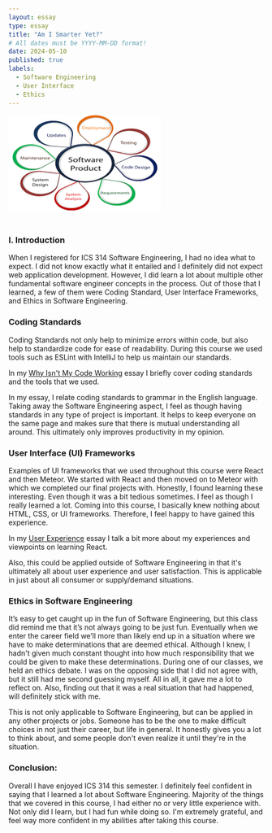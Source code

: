 ```yaml
---
layout: essay
type: essay
title: "Am I Smarter Yet?"
# All dates must be YYYY-MM-DD format!
date: 2024-05-10
published: true
labels: 
  - Software Engineering
  - User Interface
  - Ethics
---
```


<div class="container-fluid justify-content-center">
<img width="300px" src="../img/am-i-smarter-yet/software-product.png">
</div>

<br>

### I. Introduction
When I registered for ICS 314 Software Engineering, I had no idea what to expect. I did not know exactly what it entailed and I definitely did not expect web application development. However, I did learn a lot about multiple other fundamental software engineer concepts in the process. Out of those that I learned, a few of them were Coding Standard, User Interface Frameworks, and Ethics in Software Engineering. 

### Coding Standards
Coding Standards not only help to minimize errors within code, but also help to standardize code for ease of readability. During this course we used tools such as ESLint with IntelliJ to help us maintain our standards.

In my <a href="https://latoyagonzales.github.io/essays/why-isn't-it-working.html"><i class="large github icon "></i>Why Isn't My Code Working</a> essay I briefly cover coding standards and the tools that we used.

In my essay, I relate coding standards to grammar in the English language. Taking away the Software Engineering aspect, I feel as though having standards in any type of project is important. It helps to keep everyone on the same page and makes sure that there is mutual understanding all around. This ultimately only improves productivity in my opinion.

### User Interface (UI) Frameworks
Examples of UI frameworks that we used throughout this course were React and then Meteor. We started with React and then moved on to Meteor with which we completed our final projects with. Honestly, I found learning these interesting. Even though it was a bit tedious sometimes. I feel as though I really learned a lot. Coming into this course, I basically knew nothing about HTML, CSS, or UI frameworks. Therefore, I feel happy to have gained this experience. 

In my <a href="https://latoyagonzales.github.io/essays/user-experience.html"><i class="large github icon "></i>User Experience</a> essay I talk a bit more about my experiences and viewpoints on learning React.

Also, this could be applied outside of Software Engineering in that it's ultimately all about user experience and user satisfaction. This is applicable in just about all consumer or supply/demand situations. 

### Ethics in Software Engineering
It’s easy to get caught up in the fun of Software Engineering, but this class did remind me that it’s not always going to be just fun. Eventually when we enter the career field we’ll more than likely end up in a situation where we have to make determinations that are deemed ethical. Although I knew, I hadn't given much constant thought into how much responsibility that we could be given to make these determinations. During one of our classes, we held an ethics debate. I was on the opposing side that I did not agree with, but it still had me second guessing myself. All in all, it gave me a lot to reflect on. Also, finding out that it was a real situation that had happened, will definitely stick with me. 

This is not only applicable to Software Engineering, but can be applied in any other projects or jobs. Someone has to be the one to make difficult choices in not just their career, but life in general. It honestly gives you a lot to think about, and some people don't even realize it until they're in the situation.

### Conclusion:
Overall I have enjoyed ICS 314 this semester. I definitely feel confident in saying that I learned a lot about Software Engineering. Majority of the things that we covered in this course, I had either no or very little experience with. Not only did I learn, but I had fun while doing so. I'm extremely grateful, and feel way more confident in my abilities after taking this course. 
